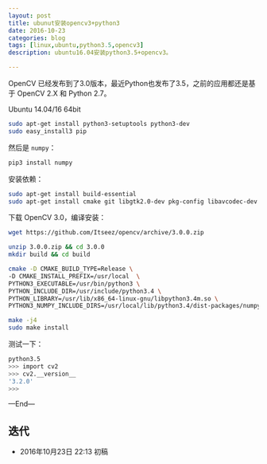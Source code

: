 ```yaml
---
layout: post
title: ubunut安装opencv3+python3
date: 2016-10-23
categories: blog
tags: [linux,ubuntu,python3.5,opencv3]
description: ubuntu16.04安装python3.5+opencv3。

---
```


OpenCV 已经发布到了3.0版本，最近Python也发布了3.5，之前的应用都还是基于 OpenCV 2.X 和 Python 2.7。

Ubuntu 14.04/16 64bit

```bash
sudo apt-get install python3-setuptools python3-dev
sudo easy_install3 pip
```

然后是 `numpy`：

```bash
pip3 install numpy
```

安装依赖：

```bash
sudo apt-get install build-essential
sudo apt-get install cmake git libgtk2.0-dev pkg-config libavcodec-dev libavformat-dev libswscale-dev
```

下载 OpenCV 3.0，编译安装：

```bash
wget https://github.com/Itseez/opencv/archive/3.0.0.zip

unzip 3.0.0.zip && cd 3.0.0
mkdir build && cd build

cmake -D CMAKE_BUILD_TYPE=Release \
-D CMAKE_INSTALL_PREFIX=/usr/local  \
PYTHON3_EXECUTABLE=/usr/bin/python3 \
PYTHON_INCLUDE_DIR=/usr/include/python3.4 \
PYTHON_LIBRARY=/usr/lib/x86_64-linux-gnu/libpython3.4m.so \
PYTHON3_NUMPY_INCLUDE_DIRS=/usr/local/lib/python3.4/dist-packages/numpy/core/include ..

make -j4
sudo make install

```

测试一下：

```bash
python3.5
>>> import cv2
>>> cv2.__version__
'3.2.0'
>>> 
```


—End—

## 迭代


* 2016年10月23日 22:13  初稿



